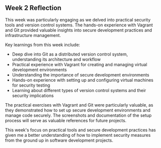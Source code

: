## Week 2 Reflection

This week was particularly engaging as we delved into practical security tools and version control systems. The hands-on experience with Vagrant and Git provided valuable insights into secure development practices and infrastructure management.

Key learnings from this week include:
- Deep dive into Git as a distributed version control system, understanding its architecture and workflow
- Practical experience with Vagrant for creating and managing virtual development environments
- Understanding the importance of secure development environments
- Hands-on experience with setting up and configuring virtual machines for security testing
- Learning about different types of version control systems and their security implications

The practical exercises with Vagrant and Git were particularly valuable, as they demonstrated how to set up secure development environments and manage code securely. The screenshots and documentation of the setup process will serve as valuable references for future projects.

This week's focus on practical tools and secure development practices has given me a better understanding of how to implement security measures from the ground up in software development projects.